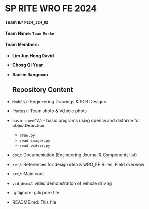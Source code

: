 # SP RITE WRO FE 2024


#### Team ID:			`FE24_324_02`


#### Team Name: 		`Team Monke` 


#### Team Members: 	
- **Lim Jun Hong David**
- **Chong Qi Yuan**
- **Sachin Ilangovan**


  ## Repository Content
- `Models/`: Engineering Drawings & PCB Designs
- `Photos/`: Team photo & Vehicle photo
- `basic openCV/`: - basic programs using opencv and distance for objectDetection
  - `draw.py`
  - `read images.py`
  - `read videos.py`
- `doc/`:  Documentation (Engineering Journal & Components list)
- `ref/`: References for design idea & WRO_FE Rules, Field overview
- `src/`: Main code
- `vid_demo/`: video demonstration of vehicle driving

- .gitignore: gitignore file
- README.md: This file

